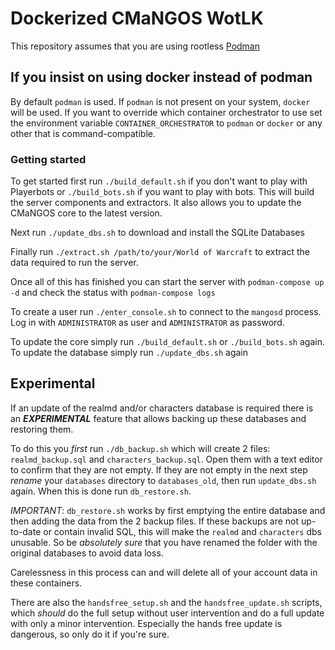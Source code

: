 # Dockerized CMaNGOS WotLK

This repository assumes that you are using rootless [Podman](https://github.com/containers/podman)

## If you insist on using docker instead of podman
By default `podman` is used. If `podman` is not present on your system, `docker` will be used.
If you want to override which container orchestrator to use set the environment variable `CONTAINER_ORCHESTRATOR` to `podman` or `docker` or any other that is command-compatible.

### Getting started

To get started first run `./build_default.sh` if you don't want to play with Playerbots or `./build_bots.sh` if you want to play with bots.
This will build the server components and extractors. It also allows you to update the CMaNGOS core to the latest version.

Next run `./update_dbs.sh` to download and install the SQLite Databases

Finally run `./extract.sh /path/to/your/World of Warcraft` to extract the data required to run the server.

Once all of this has finished you can start the server with `podman-compose up -d` and check the status with `podman-compose logs`

To create a user run `./enter_console.sh` to connect to the `mangosd` process. Log in with `ADMINISTRATOR` as user and `ADMINISTRATOR` as password.

To update the core simply run `./build_default.sh` or `./build_bots.sh` again.
To update the database simply run `./update_dbs.sh` again

## Experimental
If an update of the realmd and/or characters database is required there is an ***EXPERIMENTAL*** feature that allows backing up these databases and restoring them.

To do this you *first* run `./db_backup.sh` which will create 2 files: `realmd_backup.sql` and `characters_backup.sql`. Open them with a text editor to confirm that they are not empty.
If they are not empty in the next step *rename* your `databases` directory to `databases_old`, then run `update_dbs.sh` again. When this is done run `db_restore.sh`.

*IMPORTANT*: `db_restore.sh` works by first emptying the entire database and then adding the data from the 2 backup files. If these backups are not up-to-date or contain invalid SQL, this will
make the `realmd` and `characters` dbs unusable. So be *absolutely sure* that you have renamed the folder with the original databases to avoid data loss.

Carelessness in this process can and will delete all of your account data in these containers.

There are also the `handsfree_setup.sh` and the `handsfree_update.sh` scripts, which *should* do the full setup without user intervention and do a full update with only a minor intervention.
Especially the hands free update is dangerous, so only do it if you're sure.
